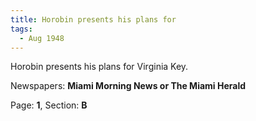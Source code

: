 ```yaml
---  
title: Horobin presents his plans for  
tags:  
  - Aug 1948  
---  
```

  
Horobin presents his plans for Virginia Key.  
  
Newspapers: **Miami Morning News or The Miami Herald**  
  
Page: **1**, Section: **B** 
